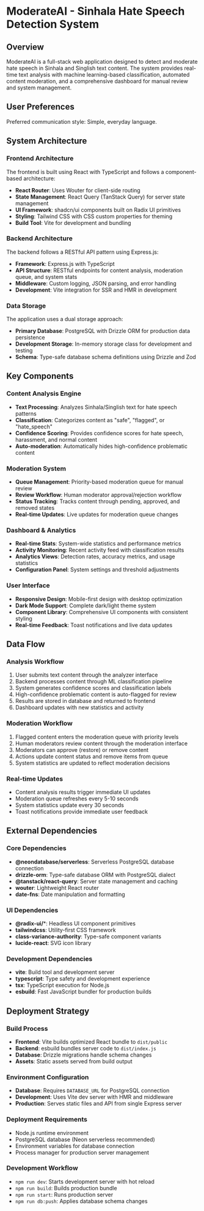 # ModerateAI - Sinhala Hate Speech Detection System

## Overview

ModerateAI is a full-stack web application designed to detect and moderate hate speech in Sinhala and Singlish text content. The system provides real-time text analysis with machine learning-based classification, automated content moderation, and a comprehensive dashboard for manual review and system management.

## User Preferences

Preferred communication style: Simple, everyday language.

## System Architecture

### Frontend Architecture
The frontend is built using React with TypeScript and follows a component-based architecture:
- **React Router**: Uses Wouter for client-side routing
- **State Management**: React Query (TanStack Query) for server state management
- **UI Framework**: shadcn/ui components built on Radix UI primitives
- **Styling**: Tailwind CSS with CSS custom properties for theming
- **Build Tool**: Vite for development and bundling

### Backend Architecture
The backend follows a RESTful API pattern using Express.js:
- **Framework**: Express.js with TypeScript
- **API Structure**: RESTful endpoints for content analysis, moderation queue, and system stats
- **Middleware**: Custom logging, JSON parsing, and error handling
- **Development**: Vite integration for SSR and HMR in development

### Data Storage
The application uses a dual storage approach:
- **Primary Database**: PostgreSQL with Drizzle ORM for production data persistence
- **Development Storage**: In-memory storage class for development and testing
- **Schema**: Type-safe database schema definitions using Drizzle and Zod

## Key Components

### Content Analysis Engine
- **Text Processing**: Analyzes Sinhala/Singlish text for hate speech patterns
- **Classification**: Categorizes content as "safe", "flagged", or "hate_speech"
- **Confidence Scoring**: Provides confidence scores for hate speech, harassment, and normal content
- **Auto-moderation**: Automatically hides high-confidence problematic content

### Moderation System
- **Queue Management**: Priority-based moderation queue for manual review
- **Review Workflow**: Human moderator approval/rejection workflow
- **Status Tracking**: Tracks content through pending, approved, and removed states
- **Real-time Updates**: Live updates for moderation queue changes

### Dashboard & Analytics
- **Real-time Stats**: System-wide statistics and performance metrics
- **Activity Monitoring**: Recent activity feed with classification results
- **Analytics Views**: Detection rates, accuracy metrics, and usage statistics
- **Configuration Panel**: System settings and threshold adjustments

### User Interface
- **Responsive Design**: Mobile-first design with desktop optimization
- **Dark Mode Support**: Complete dark/light theme system
- **Component Library**: Comprehensive UI components with consistent styling
- **Real-time Feedback**: Toast notifications and live data updates

## Data Flow

### Analysis Workflow
1. User submits text content through the analyzer interface
2. Backend processes content through ML classification pipeline
3. System generates confidence scores and classification labels
4. High-confidence problematic content is auto-flagged for review
5. Results are stored in database and returned to frontend
6. Dashboard updates with new statistics and activity

### Moderation Workflow
1. Flagged content enters the moderation queue with priority levels
2. Human moderators review content through the moderation interface
3. Moderators can approve (restore) or remove content
4. Actions update content status and remove items from queue
5. System statistics are updated to reflect moderation decisions

### Real-time Updates
- Content analysis results trigger immediate UI updates
- Moderation queue refreshes every 5-10 seconds
- System statistics update every 30 seconds
- Toast notifications provide immediate user feedback

## External Dependencies

### Core Dependencies
- **@neondatabase/serverless**: Serverless PostgreSQL database connection
- **drizzle-orm**: Type-safe database ORM with PostgreSQL dialect
- **@tanstack/react-query**: Server state management and caching
- **wouter**: Lightweight React router
- **date-fns**: Date manipulation and formatting

### UI Dependencies
- **@radix-ui/***: Headless UI component primitives
- **tailwindcss**: Utility-first CSS framework
- **class-variance-authority**: Type-safe component variants
- **lucide-react**: SVG icon library

### Development Dependencies
- **vite**: Build tool and development server
- **typescript**: Type safety and development experience
- **tsx**: TypeScript execution for Node.js
- **esbuild**: Fast JavaScript bundler for production builds

## Deployment Strategy

### Build Process
- **Frontend**: Vite builds optimized React bundle to `dist/public`
- **Backend**: esbuild bundles server code to `dist/index.js`
- **Database**: Drizzle migrations handle schema changes
- **Assets**: Static assets served from build output

### Environment Configuration
- **Database**: Requires `DATABASE_URL` for PostgreSQL connection
- **Development**: Uses Vite dev server with HMR and middleware
- **Production**: Serves static files and API from single Express server

### Deployment Requirements
- Node.js runtime environment
- PostgreSQL database (Neon serverless recommended)
- Environment variables for database connection
- Process manager for production server management

### Development Workflow
- `npm run dev`: Starts development server with hot reload
- `npm run build`: Builds production bundle
- `npm run start`: Runs production server
- `npm run db:push`: Applies database schema changes